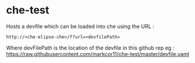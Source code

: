 # che-test

Hosts a devfile which can be loaded into che using the URL : 

```http://<che-elipse-che>/f?url=<devfilePath>```
  
Where devFilePath is the location of the devfile in this github rep eg : https://raw.githubusercontent.com/markcor11/che-test/master/devfile.yaml
